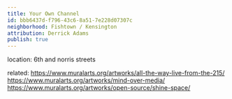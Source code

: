 ```yaml
---
title: Your Own Channel
id: bbb6437d-f796-43c6-8a51-7e228d07307c
neighborhood: Fishtown / Kensington
attribution: Derrick Adams
publish: true
---
```


location: 6th and norris streets


            
related: https://www.muralarts.org/artworks/all-the-way-live-from-the-215/
https://www.muralarts.org/artworks/mind-over-media/
https://www.muralarts.org/artworks/open-source/shine-space/




            